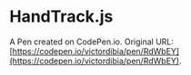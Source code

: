 # HandTrack.js

A Pen created on CodePen.io. Original URL: [https://codepen.io/victordibia/pen/RdWbEY](https://codepen.io/victordibia/pen/RdWbEY).

